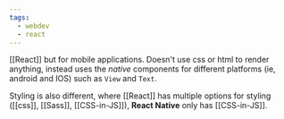 ```yaml
---
tags:
  - webdev
  - react
---
```

[[React]] but for mobile applications. Doesn't use css or html to render anything, instead uses the *native* components for different platforms (ie, android and IOS) such as `View` and `Text`. 

Styling is also different, where [[React]] has multiple options for styling ([[css]], [[Sass]], [[CSS-in-JS]]), **React Native** only has [[CSS-in-JS]]. 